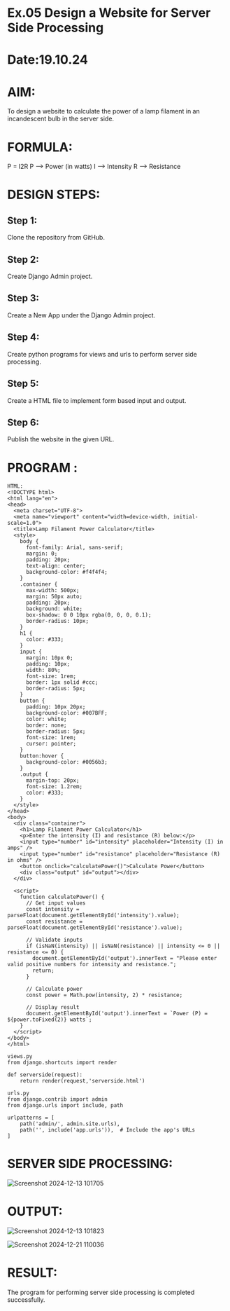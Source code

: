 # Ex.05 Design a Website for Server Side Processing
# Date:19.10.24
# AIM:
To design a website to calculate the power of a lamp filament in an incandescent bulb in the server side.

# FORMULA:
P = I2R
P --> Power (in watts)
 I --> Intensity
 R --> Resistance

# DESIGN STEPS:
## Step 1:
Clone the repository from GitHub.

## Step 2:
Create Django Admin project.

## Step 3:
Create a New App under the Django Admin project.

## Step 4:
Create python programs for views and urls to perform server side processing.

## Step 5:
Create a HTML file to implement form based input and output.

## Step 6:
Publish the website in the given URL.

# PROGRAM :
```
HTML:
<!DOCTYPE html>
<html lang="en">
<head>
  <meta charset="UTF-8">
  <meta name="viewport" content="width=device-width, initial-scale=1.0">
  <title>Lamp Filament Power Calculator</title>
  <style>
    body {
      font-family: Arial, sans-serif;
      margin: 0;
      padding: 20px;
      text-align: center;
      background-color: #f4f4f4;
    }
    .container {
      max-width: 500px;
      margin: 50px auto;
      padding: 20px;
      background: white;
      box-shadow: 0 0 10px rgba(0, 0, 0, 0.1);
      border-radius: 10px;
    }
    h1 {
      color: #333;
    }
    input {
      margin: 10px 0;
      padding: 10px;
      width: 80%;
      font-size: 1rem;
      border: 1px solid #ccc;
      border-radius: 5px;
    }
    button {
      padding: 10px 20px;
      background-color: #007BFF;
      color: white;
      border: none;
      border-radius: 5px;
      font-size: 1rem;
      cursor: pointer;
    }
    button:hover {
      background-color: #0056b3;
    }
    .output {
      margin-top: 20px;
      font-size: 1.2rem;
      color: #333;
    }
  </style>
</head>
<body>
  <div class="container">
    <h1>Lamp Filament Power Calculator</h1>
    <p>Enter the intensity (I) and resistance (R) below:</p>
    <input type="number" id="intensity" placeholder="Intensity (I) in amps" />
    <input type="number" id="resistance" placeholder="Resistance (R) in ohms" />
    <button onclick="calculatePower()">Calculate Power</button>
    <div class="output" id="output"></div>
  </div>

  <script>
    function calculatePower() {
      // Get input values
      const intensity = parseFloat(document.getElementById('intensity').value);
      const resistance = parseFloat(document.getElementById('resistance').value);

      // Validate inputs
      if (isNaN(intensity) || isNaN(resistance) || intensity <= 0 || resistance <= 0) {
        document.getElementById('output').innerText = "Please enter valid positive numbers for intensity and resistance.";
        return;
      }

      // Calculate power
      const power = Math.pow(intensity, 2) * resistance;

      // Display result
      document.getElementById('output').innerText = `Power (P) = ${power.toFixed(2)} watts`;
    }
  </script>
</body>
</html>

views.py
from django.shortcuts import render

def serverside(request):
    return render(request,'serverside.html')

urls.py
from django.contrib import admin
from django.urls import include, path

urlpatterns = [
    path('admin/', admin.site.urls),
    path('', include('app.urls')),  # Include the app's URLs
]
```
# SERVER SIDE PROCESSING:
![Screenshot 2024-12-13 101705](https://github.com/user-attachments/assets/6ae260ff-5a9c-46d4-94d2-398e77beb882)


# OUTPUT:
![Screenshot 2024-12-13 101823](https://github.com/user-attachments/assets/4192fc00-c4ae-4e26-9037-4263ce751a9c)

![Screenshot 2024-12-21 110036](https://github.com/user-attachments/assets/9a833c89-a178-46c3-84c1-8146f8b8618a)



# RESULT:
The program for performing server side processing is completed successfully.
